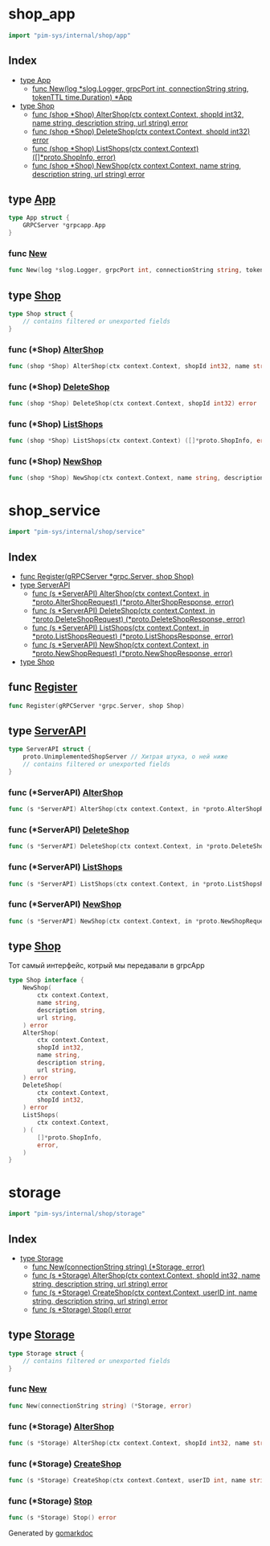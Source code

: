 <!-- Code generated by gomarkdoc. DO NOT EDIT -->

# shop\_app

```go
import "pim-sys/internal/shop/app"
```

## Index

- [type App](<#App>)
  - [func New\(log \*slog.Logger, grpcPort int, connectionString string, tokenTTL time.Duration\) \*App](<#New>)
- [type Shop](<#Shop>)
  - [func \(shop \*Shop\) AlterShop\(ctx context.Context, shopId int32, name string, description string, url string\) error](<#Shop.AlterShop>)
  - [func \(shop \*Shop\) DeleteShop\(ctx context.Context, shopId int32\) error](<#Shop.DeleteShop>)
  - [func \(shop \*Shop\) ListShops\(ctx context.Context\) \(\[\]\*proto.ShopInfo, error\)](<#Shop.ListShops>)
  - [func \(shop \*Shop\) NewShop\(ctx context.Context, name string, description string, url string\) error](<#Shop.NewShop>)


<a name="App"></a>
## type [App](<https://github.com/Saeshnikov/PIMsys/blob/main/internal/shop/app/app.go#L20-L22>)



```go
type App struct {
    GRPCServer *grpcapp.App
}
```

<a name="New"></a>
### func [New](<https://github.com/Saeshnikov/PIMsys/blob/main/internal/shop/app/app.go#L88-L93>)

```go
func New(log *slog.Logger, grpcPort int, connectionString string, tokenTTL time.Duration) *App
```



<a name="Shop"></a>
## type [Shop](<https://github.com/Saeshnikov/PIMsys/blob/main/internal/shop/app/app.go#L24-L28>)



```go
type Shop struct {
    // contains filtered or unexported fields
}
```

<a name="Shop.AlterShop"></a>
### func \(\*Shop\) [AlterShop](<https://github.com/Saeshnikov/PIMsys/blob/main/internal/shop/app/app.go#L54-L60>)

```go
func (shop *Shop) AlterShop(ctx context.Context, shopId int32, name string, description string, url string) error
```



<a name="Shop.DeleteShop"></a>
### func \(\*Shop\) [DeleteShop](<https://github.com/Saeshnikov/PIMsys/blob/main/internal/shop/app/app.go#L65-L68>)

```go
func (shop *Shop) DeleteShop(ctx context.Context, shopId int32) error
```



<a name="Shop.ListShops"></a>
### func \(\*Shop\) [ListShops](<https://github.com/Saeshnikov/PIMsys/blob/main/internal/shop/app/app.go#L72-L77>)

```go
func (shop *Shop) ListShops(ctx context.Context) ([]*proto.ShopInfo, error)
```



<a name="Shop.NewShop"></a>
### func \(\*Shop\) [NewShop](<https://github.com/Saeshnikov/PIMsys/blob/main/internal/shop/app/app.go#L30-L35>)

```go
func (shop *Shop) NewShop(ctx context.Context, name string, description string, url string) error
```



# shop\_service

```go
import "pim-sys/internal/shop/service"
```

## Index

- [func Register\(gRPCServer \*grpc.Server, shop Shop\)](<#Register>)
- [type ServerAPI](<#ServerAPI>)
  - [func \(s \*ServerAPI\) AlterShop\(ctx context.Context, in \*proto.AlterShopRequest\) \(\*proto.AlterShopResponse, error\)](<#ServerAPI.AlterShop>)
  - [func \(s \*ServerAPI\) DeleteShop\(ctx context.Context, in \*proto.DeleteShopRequest\) \(\*proto.DeleteShopResponse, error\)](<#ServerAPI.DeleteShop>)
  - [func \(s \*ServerAPI\) ListShops\(ctx context.Context, in \*proto.ListShopsRequest\) \(\*proto.ListShopsResponse, error\)](<#ServerAPI.ListShops>)
  - [func \(s \*ServerAPI\) NewShop\(ctx context.Context, in \*proto.NewShopRequest\) \(\*proto.NewShopResponse, error\)](<#ServerAPI.NewShop>)
- [type Shop](<#Shop>)


<a name="Register"></a>
## func [Register](<https://github.com/Saeshnikov/PIMsys/blob/main/internal/shop/service/service.go#L45>)

```go
func Register(gRPCServer *grpc.Server, shop Shop)
```



<a name="ServerAPI"></a>
## type [ServerAPI](<https://github.com/Saeshnikov/PIMsys/blob/main/internal/shop/service/service.go#L13-L16>)



```go
type ServerAPI struct {
    proto.UnimplementedShopServer // Хитрая штука, о ней ниже
    // contains filtered or unexported fields
}
```

<a name="ServerAPI.AlterShop"></a>
### func \(\*ServerAPI\) [AlterShop](<https://github.com/Saeshnikov/PIMsys/blob/main/internal/shop/service/service.go#L65-L68>)

```go
func (s *ServerAPI) AlterShop(ctx context.Context, in *proto.AlterShopRequest) (*proto.AlterShopResponse, error)
```



<a name="ServerAPI.DeleteShop"></a>
### func \(\*ServerAPI\) [DeleteShop](<https://github.com/Saeshnikov/PIMsys/blob/main/internal/shop/service/service.go#L81-L84>)

```go
func (s *ServerAPI) DeleteShop(ctx context.Context, in *proto.DeleteShopRequest) (*proto.DeleteShopResponse, error)
```



<a name="ServerAPI.ListShops"></a>
### func \(\*ServerAPI\) [ListShops](<https://github.com/Saeshnikov/PIMsys/blob/main/internal/shop/service/service.go#L97-L100>)

```go
func (s *ServerAPI) ListShops(ctx context.Context, in *proto.ListShopsRequest) (*proto.ListShopsResponse, error)
```



<a name="ServerAPI.NewShop"></a>
### func \(\*ServerAPI\) [NewShop](<https://github.com/Saeshnikov/PIMsys/blob/main/internal/shop/service/service.go#L49-L52>)

```go
func (s *ServerAPI) NewShop(ctx context.Context, in *proto.NewShopRequest) (*proto.NewShopResponse, error)
```



<a name="Shop"></a>
## type [Shop](<https://github.com/Saeshnikov/PIMsys/blob/main/internal/shop/service/service.go#L19-L43>)

Тот самый интерфейс, котрый мы передавали в grpcApp

```go
type Shop interface {
    NewShop(
        ctx context.Context,
        name string,
        description string,
        url string,
    ) error
    AlterShop(
        ctx context.Context,
        shopId int32,
        name string,
        description string,
        url string,
    ) error
    DeleteShop(
        ctx context.Context,
        shopId int32,
    ) error
    ListShops(
        ctx context.Context,
    ) (
        []*proto.ShopInfo,
        error,
    )
}
```

# storage

```go
import "pim-sys/internal/shop/storage"
```

## Index

- [type Storage](<#Storage>)
  - [func New\(connectionString string\) \(\*Storage, error\)](<#New>)
  - [func \(s \*Storage\) AlterShop\(ctx context.Context, shopId int32, name string, description string, url string\) error](<#Storage.AlterShop>)
  - [func \(s \*Storage\) CreateShop\(ctx context.Context, userID int, name string, description string, url string\) error](<#Storage.CreateShop>)
  - [func \(s \*Storage\) Stop\(\) error](<#Storage.Stop>)


<a name="Storage"></a>
## type [Storage](<https://github.com/Saeshnikov/PIMsys/blob/main/internal/shop/storage/storage.go#L11-L13>)



```go
type Storage struct {
    // contains filtered or unexported fields
}
```

<a name="New"></a>
### func [New](<https://github.com/Saeshnikov/PIMsys/blob/main/internal/shop/storage/storage.go#L15>)

```go
func New(connectionString string) (*Storage, error)
```



<a name="Storage.AlterShop"></a>
### func \(\*Storage\) [AlterShop](<https://github.com/Saeshnikov/PIMsys/blob/main/internal/shop/storage/storage.go#L49-L55>)

```go
func (s *Storage) AlterShop(ctx context.Context, shopId int32, name string, description string, url string) error
```



<a name="Storage.CreateShop"></a>
### func \(\*Storage\) [CreateShop](<https://github.com/Saeshnikov/PIMsys/blob/main/internal/shop/storage/storage.go#L28-L34>)

```go
func (s *Storage) CreateShop(ctx context.Context, userID int, name string, description string, url string) error
```



<a name="Storage.Stop"></a>
### func \(\*Storage\) [Stop](<https://github.com/Saeshnikov/PIMsys/blob/main/internal/shop/storage/storage.go#L24>)

```go
func (s *Storage) Stop() error
```



Generated by [gomarkdoc](<https://github.com/princjef/gomarkdoc>)
